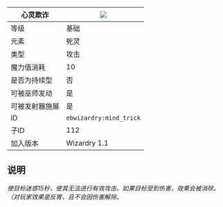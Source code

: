 | 心灵欺诈 |![](https://github.com/Electroblob77/Wizardry/blob/1.12.2/src/main/resources/assets/ebwizardry/textures/spells/mind_trick.png)|
|---|---|
| 等级 | 基础 |
| 元素 | 死灵 |
| 类型 | 攻击 |
| 魔力值消耗 | 10 |
| 是否为持续型 | 否 |
| 可被巫师发动 | 是 |
| 可被发射器施展 | 是 |
| ID | `ebwizardry:mind_trick` |
| 子ID | 112 |
| 加入版本 | Wizardry 1.1 |
## 说明
_使目标迷惑15秒，使其无法进行有效攻击。如果目标受到伤害，效果会被消除。（对玩家效果是反胃，且不会因伤害解除。_

